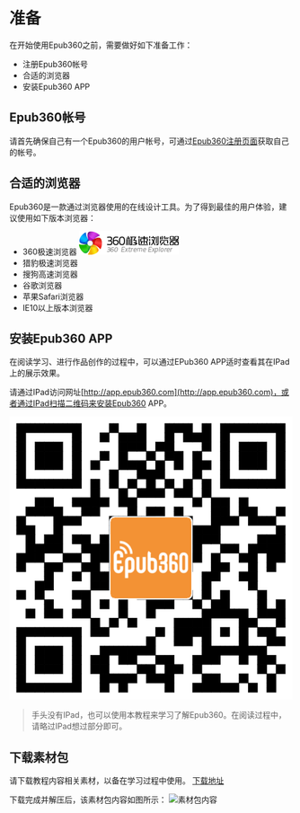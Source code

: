 # 准备

在开始使用Epub360之前，需要做好如下准备工作：

- 注册Epub360帐号
- 合适的浏览器
- 安装Epub360 APP

## Epub360帐号

请首先确保自己有一个Epub360的用户帐号，可通过[Epub360注册页面](http://www.epub360.com/accounts/register/)获取自己的帐号。

## 合适的浏览器

Epub360是一款通过浏览器使用的在线设计工具。为了得到最佳的用户体验，建议使用如下版本浏览器：

- 360极速浏览器
 ![360极速浏览器](./images/logo/360.png)
- 猎豹极速浏览器
- 搜狗高速浏览器
- 谷歌浏览器
- 苹果Safari浏览器
- IE10以上版本浏览器


## 安装Epub360 APP

在阅读学习、进行作品创作的过程中，可以通过EPub360 APP适时查看其在IPad上的展示效果。

请通过IPad访问网址[http://app.epub360.com](http://app.epub360.com)，或者通过IPad扫描二维码来安装Epub360 APP。

![Epub360 APP](./images/qrcode/epub360_app_qrcode.png)

> 手头没有IPad，也可以使用本教程来学习了解Epub360。在阅读过程中，请略过IPad想过部分即可。

## 下载素材包

请下载教程内容相关素材，以备在学习过程中使用。
[下载地址]()

下载完成并解压后，该素材包内容如图所示：
![素材包内容]()